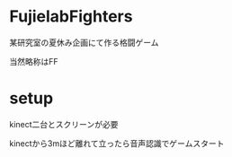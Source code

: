 # FujielabFighters

某研究室の夏休み企画にて作る格闘ゲーム

当然略称はFF

# setup

kinect二台とスクリーンが必要

kinectから3mほど離れて立ったら音声認識でゲームスタート
